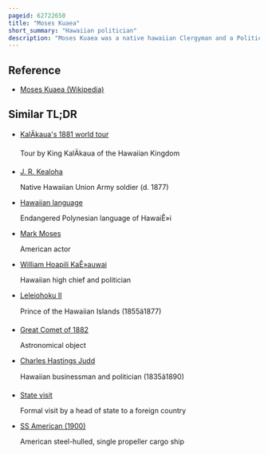 ```yaml
---
pageid: 62722650
title: "Moses Kuaea"
short_summary: "Hawaiian politician"
description: "Moses Kuaea was a native hawaiian Clergyman and a Politician of the hawaiian Kingdom. He was Pastor of the Church Kaumakapili from 1874 until 1882 and was known as an Eloquent Preacher. During his Time at the Pulpit he helped fundraise for the second Building of the Church which was completed in 1888 and later burned down in 1900. In 1874 he gave a Speech lauding the newly elected King Kalkaua before his State Visit to the united States. After Kalākaua's Return to Hawaii, he appointed Kuaea a Member of the Privy Council of State and as his Minister of Finance from August 14 to September 27, 1880. Kuaea returned to preaching at Kaumakapili after his Brief Stint in politic until his Resignation due to illness in 1882. He died in 1884."
---
```


## Reference

- [Moses Kuaea (Wikipedia)](https://en.wikipedia.org/?curid=62722650)

## Similar TL;DR

- [KalÄkaua's 1881 world tour](/tldr/en/kalakauas-1881-world-tour)

  Tour by King KalÄkaua of the Hawaiian Kingdom

- [J. R. Kealoha](/tldr/en/j-r-kealoha)

  Native Hawaiian Union Army soldier (d. 1877)

- [Hawaiian language](/tldr/en/hawaiian-language)

  Endangered Polynesian language of HawaiÊ»i

- [Mark Moses](/tldr/en/mark-moses)

  American actor

- [William Hoapili KaÊ»auwai](/tldr/en/william-hoapili-kaauwai)

  Hawaiian high chief and politician

- [Leleiohoku II](/tldr/en/leleiohoku-ii)

  Prince of the Hawaiian Islands (1855â1877)

- [Great Comet of 1882](/tldr/en/great-comet-of-1882)

  Astronomical object

- [Charles Hastings Judd](/tldr/en/charles-hastings-judd)

  Hawaiian businessman and politician (1835â1890)

- [State visit](/tldr/en/state-visit)

  Formal visit by a head of state to a foreign country

- [SS American (1900)](/tldr/en/ss-american-1900)

  American steel-hulled, single propeller cargo ship
